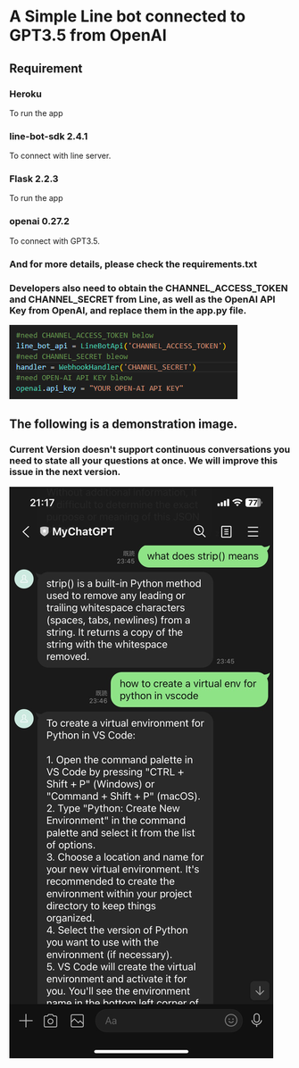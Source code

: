 # A Simple Line bot connected to GPT3.5 from OpenAI 

## Requirement

### Heroku
To run the app

### line-bot-sdk 2.4.1
To connect with line server.

### Flask 2.2.3
To run the app

### openai  0.27.2
To connect with GPT3.5.

### And for more details, please  check the requirements.txt

### Developers also need to obtain the CHANNEL_ACCESS_TOKEN and CHANNEL_SECRET from Line, as well as the OpenAI API Key from OpenAI, and replace them in the app.py file.

![img1](/images_for_readme/apikey.png) 


## The following is a demonstration image. 
### Current Version doesn't support continuous conversations you need to state all your questions at once. We will improve this issue in the next version.

![img2](/images_for_readme/demo.jpg)